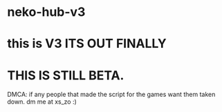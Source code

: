 # neko-hub-v3
# this is V3 ITS OUT FINALLY

# THIS IS STILL BETA. 



DMCA: if any people that made the script for the games want them taken down. dm me at xs_zo :)
